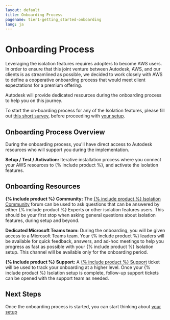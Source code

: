 ```yaml
---
layout: default
title: Onboarding Process
pagename: tier1-getting_started-onboarding
lang: ja
---
```


# Onboarding Process

Leveraging the isolation features requires adopters to become AWS users. In order to ensure that this joint venture between Autodesk, AWS, and our clients is as streamlined as possible, we decided to work closely with AWS to define a cooperative onboarding process that would meet client expectations for a premium offering.

Autodesk will provide dedicated resources during the onboarding process to help you on this journey.

To start the on-boarding process for any of the Isolation features, please fill out [this short survey](https://forms.office.com/r/6vRffAZq6H), before proceeding with [your setup](../setup/setup.md).

## Onboarding Process Overview

During the onboarding process, you'll have direct access to Autodesk resources who will support you during the implementation.

**Setup / Test / Activation:**	Iterative installation process where you connect your AWS resources to {% include product %}, and activate the isolation features.

## Onboarding Resources

**{% include product %} Community:** The [{% include product %} Isolation Community](https://community.shotgridsoftware.com/c/trusted-solutions/isolation/34) forum can be used to ask questions that can be answered by either {% include product %} Experts or other isolation features users. This should be your first stop when asking general questions about isolation features, during setup and beyond.

**Dedicated Microsoft Teams team:** During the onboarding, you will be given access to a Microsoft Teams team. Your {% include product %} leaders will be available for quick feedback, answers, and ad-hoc meetings to help you progress as fast as possible with your {% include product %} Isolation setup. This channel will be available only for the onboarding period.

**{% include product %} Support:** A [{% include product %} Support](https://knowledge.autodesk.com/contact-support) ticket will be used to track your onboarding at a higher level. Once your {% include product %} Isolation setup is complete, follow-up support tickets can be opened with the support team as needed.

## Next Steps

Once the onboarding process is started, you can start thinking about [your setup](../setup/setup.md)
